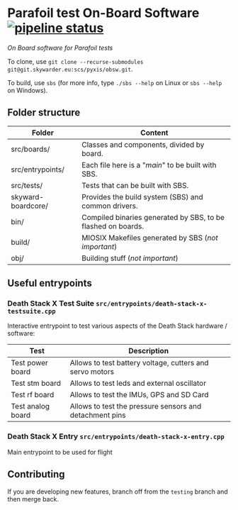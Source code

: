 # Parafoil test On-Board Software [![pipeline status](https://git.skywarder.eu/scs/pyxis/obsw/badges/master/pipeline.svg)](https://git.skywarder.eu/scs/pyxis/obsw/commits/master)

*On Board software for Parafoil tests*

To clone, use `git clone --recurse-submodules git@git.skywarder.eu:scs/pyxis/obsw.git`.

To build, use `sbs` (for more info, type `./sbs --help` on Linux or `sbs --help` on Windows).

## Folder structure

|   Folder               |   Content                                                    |
| ---------------------- | ------------------------------------------------------------ |
| src/boards/            | Classes and components, divided by board.                    |
| src/entrypoints/       | Each file here is a "*main*" to be built with SBS.           |
| src/tests/             | Tests that can be built with SBS.                            |
| skyward-boardcore/     | Provides the build system (SBS) and common drivers.          |
| bin/                   | Compiled binaries generated by SBS, to be flashed on boards. |
| build/                 | MIOSIX Makefiles generated by SBS (*not important*)          |
| obj/                   | Building stuff (*not important*)                             |


## Useful entrypoints

### Death Stack X Test Suite `src/entrypoints/death-stack-x-testsuite.cpp`

Interactive entrypoint to test various aspects of the Death Stack hardware / software:  

| Test              | Description                                              |
| ----------------- | -------------------------------------------------------- |
| Test power board  | Allows to test battery voltage, cutters and servo motors |
| Test stm board    | Allows to test leds and external oscillator              | 
| Test rf board     | Allows to test the IMUs, GPS and SD Card                 |
| Test analog board | Allows to test the pressure sensors and detachment pins  |

### Death Stack X Entry `src/entrypoints/death-stack-x-entry.cpp`

Main entrypoint to be used for flight

## Contributing

If you are developing new features, branch off from the `testing` branch and then merge back.
